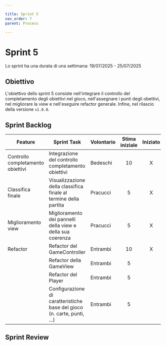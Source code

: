 ```yaml
---

title: Sprint 5
nav_order: 7
parent: Process

---
```


# Sprint 5

Lo sprint ha una durata di una settimana: 19/07/2025 - 25/07/2025

## Obiettivo

L'obiettivo dello sprint 5 consiste nell'integrare il controllo del completamento degli obiettivi nel gioco,
nell'assegnare i punti degli obettivi, nel migliorare la view e nell'eseguire refactor generale. Infine, nel rilascio
della versione `v1.0.0`.

## Sprint Backlog

| Feature                           | Sprint Task                                                             | Volontario | Stima iniziale | Iniziato | Completato |
|-----------------------------------|-------------------------------------------------------------------------|------------|:--------------:|:--------:|:----------:|
| Controllo completamento obiettivi | Integrazione del controllo completamento obiettivi                      | Bedeschi   |       10       |    X     |     X      |
| Classifica finale                 | Visualizzazione della classifica finale al termine della partita        | Pracucci   |       5        |    X     |     X      |
| Miglioramento view                | Miglioramento dei pannelli della view e della sua coerenza              | Pracucci   |       5        |    X     |     X      |
| Refactor                          | Refactor del GameController                                             | Entrambi   |       10       |    X     |            |
|                                   | Refactor della GameView                                                 | Entrambi   |       5        |          |            |
|                                   | Refactor del Player                                                     | Entrambi   |       5        |          |            |
|                                   | Configurazione di caratteristiche base del gioco (n. carte, punti, ...) | Entrambi   |       5        |          |            |

## Sprint Review
